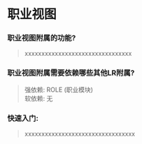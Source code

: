 # 职业视图

### 职业视图附属的功能?

> xxxxxxxxxxxxxxxxxxxxxxxxxxxxxxxx


### 职业视图附属需要依赖哪些其他LR附属?

> 强依赖: ROLE (职业模块)<br>软依赖: 无


### 快速入门:

>xxxxxxxxxxxxxxxxxxxxxxxxxxxxxxxxx
